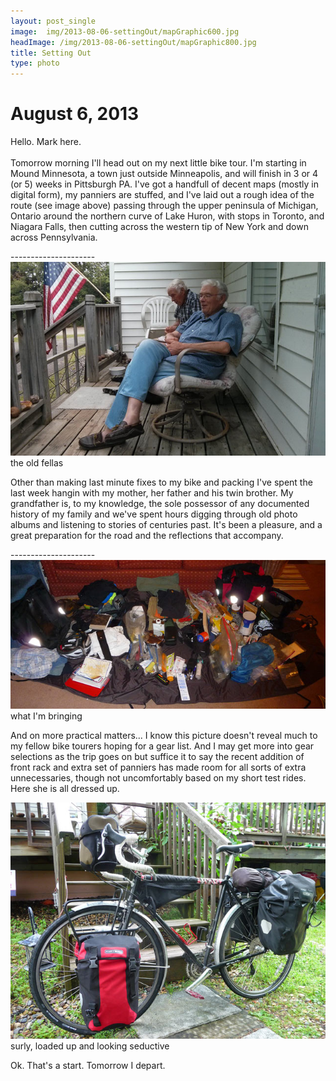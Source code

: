 ```yaml
---
layout: post_single
image: 	img/2013-08-06-settingOut/mapGraphic600.jpg
headImage: /img/2013-08-06-settingOut/mapGraphic800.jpg
title: Setting Out
type: photo
---
```


August 6, 2013
=================

Hello. Mark here. <br><br>
Tomorrow morning I'll head out on my next little bike tour. I'm starting 
in Mound Minnesota, a town just outside Minneapolis, and will finish in 3 or 4 (or 5)
weeks in Pittsburgh PA. I've got a handfull of decent maps (mostly in digital form), my 
panniers are stuffed, and I've laid out a rough idea of the route (see image above) 
passing through the upper peninsula of Michigan, Ontario around the northern curve of Lake
 Huron, with stops in Toronto, and Niagara Falls, then cutting across the western tip of New 
York and down across Pennsylvania. 

<div class="divider">---------------------</div>

<div class="img">
	<img src="/img/2013-08-06-settingOut/oldFellas.jpg"/>
	<div class="caption">the old fellas</div>
</div>

Other than making last minute fixes to my bike and packing I've spent the last week hangin 
with my mother, her father and his twin brother. My grandfather is, to my knowledge, the sole possessor of 
any documented history of my family and we've spent hours digging through old photo albums
and listening to stories of centuries past. It's been a pleasure, and a great preparation for the road 
and the reflections that accompany.

<div class="divider">---------------------</div>

<div class="img">
	<img src="/img/2013-08-06-settingOut/allMyStuff.jpg"/>
	<div class="caption">what I'm bringing</div>
</div>

And on more practical matters... 
I know this picture doesn't reveal much to my fellow bike tourers hoping for a gear list. 
And I may get more into gear selections as the trip goes on but suffice it to say the 
recent addition of front rack and extra set of panniers has made room for all sorts of 
extra unnecessaries, though not uncomfortably based on my short test rides. 
Here she is all dressed up.

<div class="img">
	<img src="/img/2013-08-06-settingOut/surlyPacked.jpg"/>
	<div class="caption">surly, loaded up and looking seductive</div>
</div>

Ok. That's a start. Tomorrow I depart.